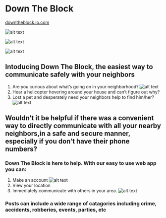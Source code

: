# Down The Block

[downtheblock.io.com](https://neighbors-client.herokuapp.com/ "Google's Homepage")

![alt text](https://github.com/thinkful-ei26/neighborhood-watch-client/blob/feature-private-messages/public/Neighborhood_2.png "Sims")


![alt text](https://github.com/thinkful-ei26/neighborhood-watch-client/blob/feature-private-messages/public/screenShot1.png "Sims")

![alt text](https://github.com/thinkful-ei26/neighborhood-watch-client/blob/feature-private-messages/public/screenshot2.png "Sims")





## Intoducing Down The Block, the easiest way to communicate safely with your neighbors

1. Are you curious about what’s going on in your neighborhood? ![alt text](https://github.com/thinkful-ei26/neighborhood-watch-client/blob/feature-private-messages/public/friends.jpg "friends")
2. Hear a helicopter hovering around your house and can’t figure out why?
3. Lost a pet and desperately need your neighbors help to find him/her? ![alt text](https://github.com/thinkful-ei26/neighborhood-watch-client/blob/feature-private-messages/public/lost.jpg "lost")

## Wouldn’t it be helpful if there was a convenient way to directly communicate with all your nearby neighbors,in a safe and secure manner, especially if you don’t have their phone numbers?



### Down The Block is here to help. With our easy to use web app you can:
1. Make an account ![alt text](https://github.com/thinkful-ei26/neighborhood-watch-client/blob/feature-private-messages/public/login.png "login")
2. View your location
3. Immediately communicate with others in your area. ![alt text](https://github.com/thinkful-ei26/neighborhood-watch-client/blob/feature-private-messages/public/posts.png "posts")

### Posts can include a wide range of catagories including crime, accidents, robberies, events, parties, etc